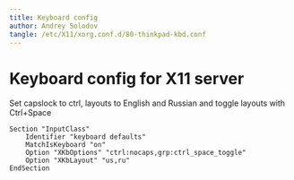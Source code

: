 ```yaml
---
title: Keyboard config
author: Andrey Solodov
tangle: /etc/X11/xorg.conf.d/80-thinkpad-kbd.conf
---
```


# Keyboard config for X11 server
Set capslock to ctrl, layouts to English and Russian and toggle layouts with Ctrl+Space
```
Section "InputClass"
    Identifier "keyboard defaults"
    MatchIsKeyboard "on"
    Option "XKbOptions" "ctrl:nocaps,grp:ctrl_space_toggle"
    Option "XKbLayout" "us,ru"
EndSection
```
